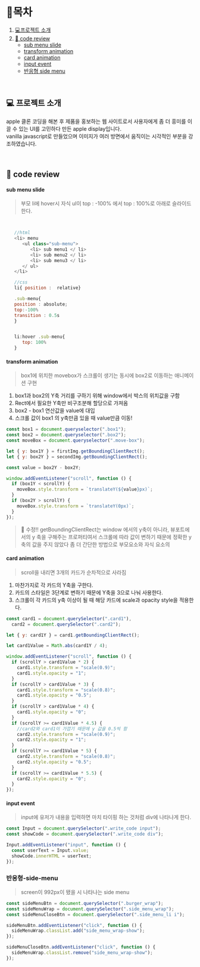# 🎇목차

1. [💻프로젝트 소개](#-프로젝트-소개)
2. [🧾 code review](#-code-review)
   - [sub menu slide](#sub-menu-slide)
   - [transform animation](#transform-animation)
   - [card animation](#card-animation)
   - [input event](#input-event)
   - [반응형 side menu](#반응형-slide-menu)

<br />

## 💻 프로젝트 소개

apple 클론 코딩을 해본 후 제품을 홍보하는 웹 사이트로서
사용자에게 좀 더 흥미를 이끌 수 있는 UI를 고민하다 만든 apple display입니다. <br />
vanilla javascript로 만들었으며 이미지가 여러 방면에서 움직이는 시각적인 부분을 강조하였습니다.

<br />

## 🧾 code review

#### sub menu slide

> 부모 li에 hover시 자식 ul이 top : -100% 에서 top : 100%로 아래로 슬라이드 한다.

```javascript


   //html
   <li> menu
      <ul class="sub-menu">
         <li> sub menu1 </ li>
         <li> sub menu2 </ li>
         <li> sub menu3 </ li>
      </ ul>
   </li>

   //css
   li{ position :  relative}

   .sub-menu{
   position : absolute;
   top:-100%
   transition : 0.5s
   }


   li:hover .sub-menu{
      top: 100%
   }


```

#### transform animation

> box1에 위치한 movebox가 스크롤이 생기는 동시에 box2로 이동하는 애니메이션 구현

1. box1과 box2의 Y축 거리를 구하기 위해 window에서 박스의 위치값을 구함
2. Rect에서 필요한 Y축만 비구조분해 할당으로 가져옴
3. box2 - box1 연산값을 value에 대입
4. 스크롤 값이 box1 의 y축만큼 있을 때 value만큼 이동!

```javascript
const box1 = document.queryselector(".box1");
const box2 = document.queryselector(".box2");
const moveBox = document.queryselector(".move-box");

let { y: box1Y } = firstImg.getBoundingClientRect();
let { y: box2Y } = secondImg.getBoundingClientRect();

const value = box2Y - box2Y;

window.addEventListener("scroll", function () {
  if (box1Y < scrollY) {
    moveBox.style.transform = `translateY(${value}px)`;
  }
  if (box2Y > scrollY) {
    moveBox.style.transform = `translateY(0px)`;
  }
});
```

> 🚫 수정!!
> getBoundingClientRect는 window 에서의 y축이 아니라, 뷰포트에서의 y 축을 구해주는 프로퍼티여서 스크롤에 따라 값이 변하기 때문에 정확한 y축의 값을 주지 않았다
> 좀 더 간단한 방법으로 부모요소와 자식 요소의
> <br />

#### card animation

> scroll을 내리면 3개의 카드가 순차적으로 사라짐

1. 마찬가지로 각 카드의 Y축을 구한다.
2. 카드의 스타일은 3단계로 변하기 때문에 Y축을 3으로 나눠 사용한다.
3. 스크롤이 각 카드의 y축 이상이 될 때 해당 카드에 scale과 opacity style을 적용한다.

```javascript
const card1 = document.querySelector(".card1"),
  card2 = document.querySelector(".card2");

let { y: card1Y } = card1.getBoundingClientRect();

let card1Value = Math.abs(card1Y / 4);

window.addEventListener("scroll", function () {
  if (scrollY > card1Value * 2) {
    card1.style.transform = "scale(0.9)";
    card1.style.opacity = "1";
  }
  if (scrollY > card1Value * 3) {
    card1.style.transform = "scale(0.8)";
    card1.style.opacity = "0.5";
  }
  if (scrollY > card1Value * 4) {
    card1.style.opacity = "0";
  }
  if (scrollY >= card1Value * 4.5) {
    //card2와 card1이 가깝기 때문에 y 값을 0.5씩 함
    card2.style.transform = "scale(0.9)";
    card2.style.opacity = "1";
  }
  if (scrollY >= card1Value * 5) {
    card2.style.transform = "scale(0.8)";
    card2.style.opacity = "0.5";
  }
  if (scrollY >= card1Value * 5.5) {
    card2.style.opacity = "0";
  }
});
```

#### input event

> input에 유저가 내용을 입력하면 마치 타이핑 하는 것처럼 div에 나타나게 한다.

```javascript
const Input = document.querySelector(".write_code input");
const showCode = document.querySelector(".write_code div");

Input.addEventListener("input", function () {
  const userText = Input.value;
  showCode.innerHTML = userText;
});
```

### 반응형-side-menu

> screen이 992px이 됐을 시 나타나는 side menu

```javascript
const sideMenuBtn = document.querySelector(".burger_wrap");
const sideMenuWrap = document.querySelector(".side_menu_wrap");
const sideMenuCloseBtn = document.querySelector(".side_menu_li i");

sideMenuBtn.addEventListener("click", function () {
  sideMenuWrap.classList.add("side_menu_wrap-show");
});

sideMenuCloseBtn.addEventListener("click", function () {
  sideMenuWrap.classList.remove("side_menu_wrap-show");
});
```

